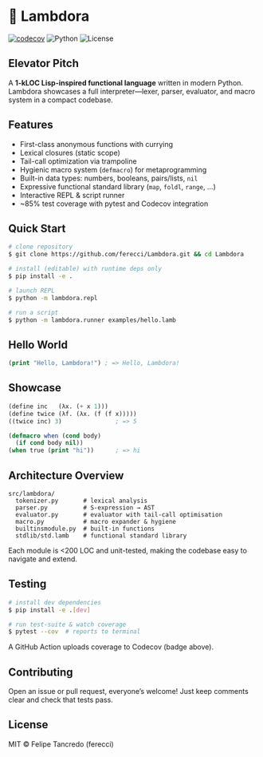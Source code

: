 # 🐑 Lambdora

[![codecov](https://codecov.io/gh/ferecci/Lambdora/graph/badge.svg?token=ORV38HH7J7)](https://codecov.io/gh/ferecci/Lambdora)
![Python](https://img.shields.io/badge/python-3.10%2B-blue.svg)
![License](https://img.shields.io/badge/license-MIT-green.svg)

## Elevator Pitch
A **1-kLOC Lisp-inspired functional language** written in modern Python. Lambdora showcases a full interpreter—lexer, parser, evaluator, and macro system in a compact codebase.

## Features
- First-class anonymous functions with currying
- Lexical closures (static scope)
- Tail-call optimization via trampoline
- Hygienic macro system (`defmacro`) for metaprogramming
- Built-in data types: numbers, booleans, pairs/lists, `nil`
- Expressive functional standard library (`map`, `foldl`, `range`, …)
- Interactive REPL & script runner
- ~85% test coverage with pytest and Codecov integration

## Quick Start
```bash
# clone repository
$ git clone https://github.com/ferecci/Lambdora.git && cd Lambdora

# install (editable) with runtime deps only
$ pip install -e .

# launch REPL
$ python -m lambdora.repl

# run a script
$ python -m lambdora.runner examples/hello.lamb
```

## Hello World
```lisp
(print "Hello, Lambdora!") ; => Hello, Lambdora!
```

## Showcase
```lisp
(define inc   (λx. (+ x 1)))
(define twice (λf. (λx. (f (f x)))))
((twice inc) 3)               ; => 5

(defmacro when (cond body)
  (if cond body nil))
(when true (print "hi"))      ; => hi
```

## Architecture Overview
```
src/lambdora/
  tokenizer.py       # lexical analysis
  parser.py          # S-expression → AST
  evaluator.py       # evaluator with tail-call optimisation
  macro.py           # macro expander & hygiene
  builtinsmodule.py  # built-in functions
  stdlib/std.lamb    # functional standard library
```
Each module is <200 LOC and unit-tested, making the codebase easy to navigate and extend.

## Testing
```bash
# install dev dependencies
$ pip install -e .[dev]

# run test-suite & watch coverage
$ pytest --cov  # reports to terminal
```
A GitHub Action uploads coverage to Codecov (badge above).

## Contributing
Open an issue or pull request, everyone’s welcome! Just keep comments clear and check that tests pass.

## License
MIT © Felipe Tancredo (ferecci)
